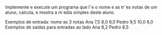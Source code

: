 Implemente e execute um programa que lˆe o nome e as trˆes notas de um aluno, calcula,
e mostra a m´edia simples deste aluno.

Exemplos de entrada: nome as 3 notas
Ana
7,5
8,0
9,0
Pedro
9,5
10,0
6,0
Exemplos de saídas para entradas ao lado
Ana
8,2
Pedro
8,5